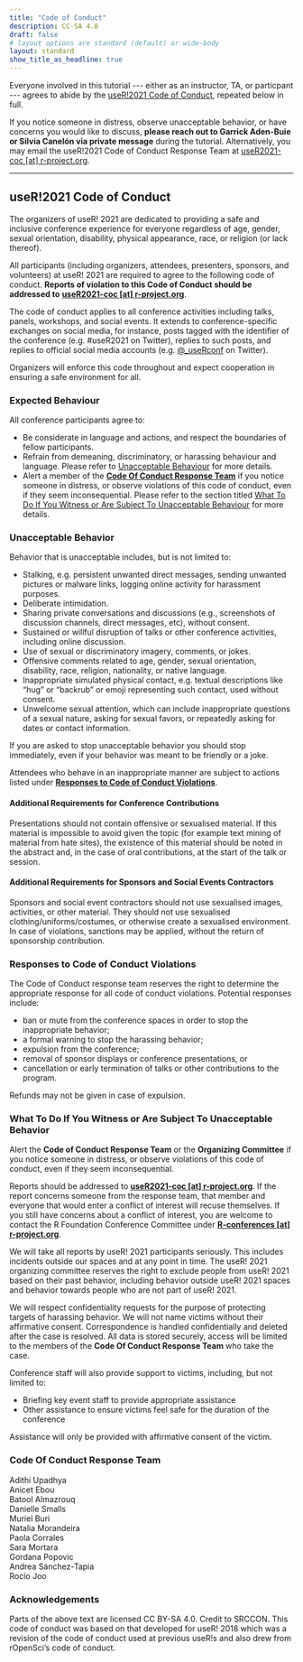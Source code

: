 ```yaml
---
title: "Code of Conduct"
description: CC-SA 4.0
draft: false
# layout options are standard (default) or wide-body
layout: standard
show_title_as_headline: true
---
```


Everyone involved in this tutorial --- either as an instructor, TA, or particpant --- agrees to abide by the [useR!2021 Code of Conduct][user-coc], repeated below in full.

If you notice someone in distress, observe unacceptable behavior, or have concerns you would like to discuss, **please reach out to Garrick Aden-Buie or Silvia Canelón via private message** during the tutorial. Alternatively, you may email the useR!2021 Code of Conduct Response Team at [useR2021-coc \[at\] r-project.org](mailto:useR2021-coc@r-project.org).



***

## useR!2021 Code of Conduct

The organizers of useR! 2021 are dedicated to providing a safe and inclusive conference experience for everyone regardless of age, gender, sexual orientation, disability, physical appearance, race, or religion (or lack thereof).

All participants (including organizers, attendees, presenters, sponsors, and volunteers) at useR! 2021 are required to agree to the following code of conduct. **Reports of violation to this Code of Conduct should be addressed to** **[useR2021-coc \[at\] r-project.org](mailto:useR2021-coc@r-project.org)**.

The code of conduct applies to all conference activities including talks, panels, workshops, and social events. It extends to conference-specific exchanges on social media, for instance, posts tagged with the identifier of the conference (e.g. #useR2021 on Twitter), replies to such posts, and replies to official social media accounts (e.g. [@\_useRconf](https://twitter.com/_useRconf) on Twitter).

Organizers will enforce this code throughout and expect cooperation in ensuring a safe environment for all.

### Expected Behaviour

All conference participants agree to:

*   Be considerate in language and actions, and respect the boundaries of fellow participants.
*   Refrain from demeaning, discriminatory, or harassing behaviour and language. Please refer to [Unacceptable Behaviour](#unacceptable-behaviour) for more details.
*   Alert a member of the [**Code Of Conduct Response Team**](#code-of-conduct-response-team) if you notice someone in distress, or observe violations of this code of conduct, even if they seem inconsequential. Please refer to the section titled [What To Do If You Witness or Are Subject To Unacceptable Behaviour](#what-to-do-if-you-witness-or-are-subject-to-unacceptable-behaviour) for more details.

### Unacceptable Behavior

Behavior that is unacceptable includes, but is not limited to:

*   Stalking, e.g. persistent unwanted direct messages, sending unwanted pictures or malware links, logging online activity for harassment purposes.
*   Deliberate intimidation.
*   Sharing private conversations and discussions (e.g., screenshots of discussion channels, direct messages, etc), without consent.
*   Sustained or willful disruption of talks or other conference activities, including online discussion.
*   Use of sexual or discriminatory imagery, comments, or jokes.
*   Offensive comments related to age, gender, sexual orientation, disability, race, religion, nationality, or native language.
*   Inappropriate simulated physical contact, e.g. textual descriptions like “hug” or “backrub” or emoji representing such contact, used without consent.
*   Unwelcome sexual attention, which can include inappropriate questions of a sexual nature, asking for sexual favors, or repeatedly asking for dates or contact information.

If you are asked to stop unacceptable behavior you should stop immediately, even if your behavior was meant to be friendly or a joke.

Attendees who behave in an inappropriate manner are subject to actions listed under [**Responses to Code of Conduct Violations**](#responses-to-code-of-conduct-violations).

#### Additional Requirements for Conference Contributions

Presentations should not contain offensive or sexualised material. If this material is impossible to avoid given the topic (for example text mining of material from hate sites), the existence of this material should be noted in the abstract and, in the case of oral contributions, at the start of the talk or session.

#### Additional Requirements for Sponsors and Social Events Contractors

Sponsors and social event contractors should not use sexualised images, activities, or other material. They should not use sexualised clothing/uniforms/costumes, or otherwise create a sexualised environment. In case of violations, sanctions may be applied, without the return of sponsorship contribution.

### Responses to Code of Conduct Violations

The Code of Conduct response team reserves the right to determine the appropriate response for all code of conduct violations. Potential responses include:

*   ban or mute from the conference spaces in order to stop the inappropriate behavior;
*   a formal warning to stop the harassing behavior;
*   expulsion from the conference;
*   removal of sponsor displays or conference presentations, or
*   cancellation or early termination of talks or other contributions to the program.

Refunds may not be given in case of expulsion.

### What To Do If You Witness or Are Subject To Unacceptable Behavior

Alert the **Code of Conduct Response Team** or the **Organizing Committee** if you notice someone in distress, or observe violations of this code of conduct, even if they seem inconsequential.

Reports should be addressed to **[useR2021-coc \[at\] r-project.org](mailto:useR2021-coc@r-project.org)**. If the report concerns someone from the response team, that member and everyone that would enter a conflict of interest will recuse themselves. If you still have concerns about a conflict of interest, you are welcome to contact the R Foundation Conference Committee under **[R-conferences \[at\] r-project.org](mailto:r-conferences@r-project.org)**.

We will take all reports by useR! 2021 participants seriously. This includes incidents outside our spaces and at any point in time. The useR! 2021 organizing committee reserves the right to exclude people from useR! 2021 based on their past behavior, including behavior outside useR! 2021 spaces and behavior towards people who are not part of useR! 2021.

We will respect confidentiality requests for the purpose of protecting targets of harassing behavior. We will not name victims without their affirmative consent. Correspondence is handled confidentially and deleted after the case is resolved. All data is stored securely, access will be limited to the members of the **Code Of Conduct Response Team** who take the case.

Conference staff will also provide support to victims, including, but not limited to:

*   Briefing key event staff to provide appropriate assistance
*   Other assistance to ensure victims feel safe for the duration of the conference

Assistance will only be provided with affirmative consent of the victim.

### Code Of Conduct Response Team

Adithi Upadhya  
Anicet Ebou  
Batool Almazrouq  
Danielle Smalls  
Muriel Buri  
Natalia Morandeira  
Paola Corrales  
Sara Mortara  
Gordana Popovic  
Andrea Sánchez-Tapia  
Rocío Joo

### Acknowledgements

Parts of the above text are licensed CC BY-SA 4.0. Credit to SRCCON. This code of conduct was based on that developed for useR! 2018 which was a revision of the code of conduct used at previous useR!s and also drew from rOpenSci’s code of conduct.


[user-coc]: https://user2021.r-project.org/participation/coc/
